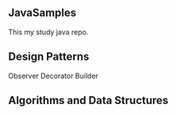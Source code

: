 ## JavaSamples
This my study java repo.

## Design Patterns
Observer
Decorator
Builder

## Algorithms and Data Structures

